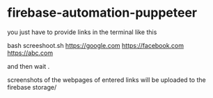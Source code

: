 # firebase-automation-puppeteer


you just have to provide links in the terminal like this

bash screeshoot.sh https://google.com https://facebook.com https://abc.com 


and then wait .

screenshots of the webpages of entered links will be uploaded to the firebase storage/
